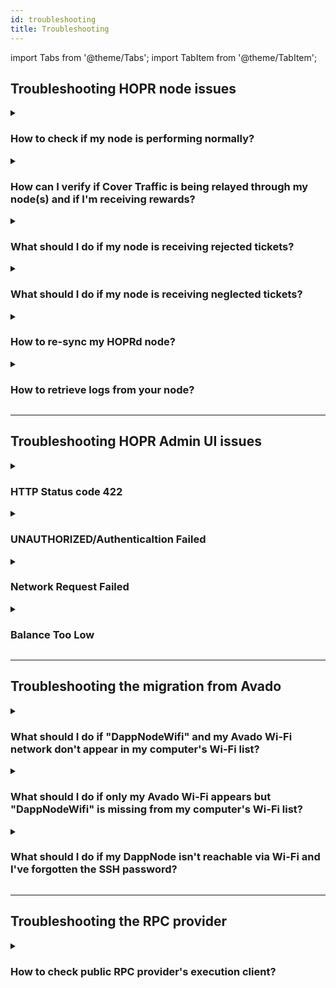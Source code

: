 ```yaml
---
id: troubleshooting
title: Troubleshooting
---
```


import Tabs from '@theme/Tabs';
import TabItem from '@theme/TabItem';

## Troubleshooting HOPR node issues

<details>
<summary> 
  
### How to check if my node is performing normally?  
</summary>

(**1**) Connect to your node via the [HOPR Admin UI](./node-management-admin-ui.md#access-the-hopr-admin-ui). If you encounter an error while trying to connect to your node, please refer to the [error codes](#troubleshooting-hopr-admin-ui-issues).

(**2**) Ensure you are using the latest versions of both **HOPRd** and the **HOPR Admin UI**. 

- You can check your current HOPRd node version on the "**INFO**" page under the "**Node**" section. To find the latest HOPRd version, visit [this link](./releases.md#hoprd-node-public-releases). 

- For the HOPR Admin UI version, check the bottom right corner of the interface. The most recent HOPR Admin UI version can be found [here](./releases.md#hopr-admin-ui-public-releases).

(**3**) On the "**INFO**" page, navigate to the "**Network**" section and ensure the "**Eligible**" status displays "**Yes**." If your node was recently created, it must be fully synced (**100%**) before it becomes eligible.

(**4**) In the "**INFO**" page, under the "**Network**" section, verify that the "**Sync process**" is at "**100%**."

(**5**) In the "**INFO**" page, check the "**Balances**" section and confirm that the "**xDai: Node**" balance is at least "**0.03 xDai**."

(**6**) In the "**INFO**" page, scroll to the "**Nodes on the network**" section and ensure the "**Announced**" node count exceeds **900** and the "**Connected**" node count is above **250**.

(**7**) On the "**TICKETS**" page, ensure that there are no "**Neglected**" or "**Rejected**" tickets.

(**8**) On the "**PEERS**" page, ensure that most of your peers have **100%** quality (assuming your node has been running for at least 1 hour).

For DAppNode users, if the peer quality is **below 100%**, follow these steps:

- Connect to your DAppNode and navigate to the [HOPR package Config tab](http://my.dappnode/packages/my/hopr.public.dappnode.eth/config).
   
- In the bottom-right corner, click "**SHOW ADVANCED EDITOR**".

- Check the values for "**HOPRD_HEARTBEAT_INTERVAL**" and ensure it is set to the default value of "**20**". Similarly, confirm that "**HOPRD_HEARTBEAT_THRESHOLD**" is set to its default value of "**60**".

(**9**) On the "**CHANNELS: IN**" page, review the "**Unredeemed**" column for each incoming payment channel. Ensure that the values do not exceed **20%** above the threshold (the default threshold for ticket redemption is **2.5 wxHOPR**). If you’ve set a custom threshold, make sure the unredeemed value remains within **20%** of your custom setting.

The redemption process works as follows: once the unredeemed value reaches **2.5 wxHOPR** (or your custom threshold), the system will automatically trigger a redemption in the next ticket distribution cycle. To ensure optimal performance, it’s recommended that unredeemed values stay within **20%** of the threshold to prevent delays in the redemption process.

(**10**) Visit [HOPR Network Dashboard](https://network.hoprnet.org/dashboard) and search for your node by entering your **Peer ID**. If your node appears, it indicates that it is reachable by network nodes.

(**11**) To ensure stable connectivity and eligibility for rewards, try pinging each Cover Traffic node individually. If you can successfully ping all of them, it indicates that you have a stable connection to the Cover Traffic nodes. Below are the current addresses of the Cover Traffic nodes:

#### Cover Traffic node 1 
```
PeerID: 12D3KooWQtu46V9N8qoMYsovhwc7NuoDveFFZ8fUpTmkp1HGBktf
Eth address: 0x5927c321Ca2a925d17EdCf9c58343E24337D18BA
```

#### Cover Traffic node 2
```
PeerID: 12D3KooWCd3LKkrxfYmnUk5D58wNBvwS3sEFdqzp8w3NASYTgrA4
Eth address: 0x0543aa9d1DAfA9Cc49bF87Ce5ea1E18277b3ae0f
```

#### Cover Traffic node 3 
```
PeerID: 12D3KooWGeKvur7uKKj1qN1tZk5kNvCvX3JJo2Gd2xMXABZvsETg
Eth address: 0x29D61dDbc682f272fc7F0DFb203938e211471826
```

#### Cover Traffic node 4 
```
PeerID: 12D3KooWFXwabMyeDh3MY2cznj4kb2GG3FHrv1dJsDv5zLNtwhKn
Eth address: 0x8Fd1766b4215944f2Eb21F03e6820Bc3c75d936c
```

#### Cover Traffic node 5 
```
PeerID: 12D3KooWDYfvNbHeNs8vB94rmFbZASrHoHAEUEFRZyRR4yqyJFMF
Eth address: 0x633382b748e34432dF1dBDFDd234833454B3D768
```

**Note:** If one of above mentioned steps doesn't meet requirements, please refer to the topics on this troubleshooting page. If you are still unable to find a solution, feel free to reach out to the Ambassadors via Telegram or Discord channels for further assistance.
</details>

<details>
<summary> 
  
### How can I verify if Cover Traffic is being relayed through my node(s) and if I'm receiving rewards?
</summary>

(**1**) Ensure your node is functioning correctly by following the steps outlined in the [troubleshooting guide](#how-to-check-if-my-node-is-performing-normally).
 
(**2**) Connect to your node via the [HOPR Admin UI](./node-management-admin-ui.md#access-the-hopr-admin-ui). If you encounter an error while trying to connect to your node, refer to the [error codes](#troubleshooting-hopr-admin-ui-issues).

(**3**) On the "**CHANNELS: IN**" page, ensure you have at least 5 incoming payment channels from the following Cover Traffic nodes:

```md
0x5927c321Ca2a925d17EdCf9c58343E24337D18BA
0x0543aa9d1DAfA9Cc49bF87Ce5ea1E18277b3ae0f
0x29D61dDbc682f272fc7F0DFb203938e211471826
0x8Fd1766b4215944f2Eb21F03e6820Bc3c75d936c
0x633382b748e34432dF1dBDFDd234833454B3D768
```

**(4)** Under the "**Unredeemed**" column, you should see an increasing number of unredeemed tickets. By default, once a channel accumulates **2.5 wxHOPR** in unredeemed tickets, it will automatically aggregate and redeem them. After a successful redemption, the funds will be sent to your Safe address.

If you notice that your node is not redeeming tickets or is consistently receiving rejected tickets, ensure the following settings are correctly configured:

Go to the "**CONFIGURATION**" page and check the "**Strategies**" section:

- Ensure the "**aggregation_threshold**" is set to **250**.
- Ensure the "**minimum_redeem_ticket_value**" is set to **2500000000000000000 HOPR**. We recommend keeping this value low to avoid losing larger amounts of earned HOPR tokens in case the node underperforms.

</details>

<details>
<summary> 
  
### What should I do if my node is receiving rejected tickets?
</summary>
If your node is receiving rejected tickets, several issues could be causing this, such as:

- Your node is not properly synced, which may indicate limitations with your RPC provider.
- There may be off-chain issues where the node deems tickets invalid and marks them as rejected.

Follow these steps to troubleshoot the issue:

(**1**) Connect to your node [via the HOPR Admin UI](./node-management-admin-ui.md#access-the-hopr-admin-ui).

(**2**) Navigate to the "**CHANNELS: IN**" page. Under the "**Unredeemed**" column, perform one of the following:

:::info  
We assume you haven't customized your node strategies, so the hardcoded minimum redeem ticket value is **30 wxHOPR**. If you’ve changed this, please refer to your customized **minimum_redeem_ticket_value**.  
:::

- (**a**) Check if there is a payment channel with **more than 34 - 35 wxHOPR** in unredeemed tokens. If so, close this specific payment channel to prevent receiving further rejected tickets.

- (**b**) If no payment channels have **more than 34 - 35 wxHOPR** in unredeemed tokens, close all incoming payment channels. Follow the guideline on how to do this [here](./interaction-with-node.md#close-incoming-channel). Please note that closing an incoming payment channel will result in the loss of unredeemed ticket value, which will be marked as neglected tickets because they were not redeemed.

(**3**) After completing either step **(a)** or **(b)** from **step 2**, go to the "**TICKETS**" page and monitor the "**Rejected value**." If the value continues to increase, take one of the following actions:

- (**a**) If you performed action **(a)** in **step 2**, close all incoming payment channels. Follow the guideline on how to do this [here](./interaction-with-node.md#close-incoming-channel). Please note that closing an incoming payment channel will result in the loss of unredeemed ticket value, which will be marked as neglected tickets because they were not redeemed. 

    If the "**Rejected value**" continues to increase after closing all channels, you will need to [re-sync your node](#how-to-re-sync-my-hoprd-node).

- (**b**) If you performed action **(b)** in **step 2**, proceed directly to [re-syncing your node](#how-to-re-sync-my-hoprd-node).

(**4**) If you continue receiving rejected tickets after re-syncing your node, please contact the HOPR Ambassadors via Telegram or Discord for further assistance.
</details>

<details>
<summary> 
  
### What should I do if my node is receiving neglected tickets? 
</summary>
There might be several causes on why your node received neglected tickets:

- Tickets are marked as neglected when you close an incoming payment channel with unredeemed value. Since the tickets were not redeemed during the closure, they will be labeled as neglected tickets. This typically occurs when your node experiences issues, such as rejected tickets. To prevent continuous loss of rewards, it’s important to address the underlying issue.

- When a payment channel is closed and the node's strategy value for "**minimum_redeem_ticket_value**" is set higher than the value of the channel’s individual tickets, those tickets will be marked as neglected. This happens because the ticket value does not meet the minimum threshold specified by the strategy. In this case, you need to customize your node strategies by following this [guide](./manage-node-strategies.md#create-and-apply-configuration-file-to-your-node).
</details>


<details>
<summary> 
  
### How to re-sync my HOPRd node?
</summary>

:::warning Note
During the re-sync process, **all tickets in your database will be removed**, including any unredeemed tickets. This step is necessary to ensure optimal node performance, but please be aware that **unredeemed tickets will be lost**.
:::

Please select platform to re-sync node:

<Tabs>
<TabItem value="docker_resync" label="Docker">

(**1**) **Stop your node**: follow this [guide](./node-operations.md#stop-your-hopr-node) to stop your HOPR node.

(**2**) **Backup your node**: ensure you back up your node before proceeding. Refer to this guide for detailed backup instructions follow this [guide](./backup-restore-update.md#backup-your-node-identity).

**(3)** **Delete the necessary files:** On your machine, navigate to the **.hoprd-db-dufour** folder and perform the following steps:

(**3.1**) Delete the **"tbf"** file.  

(**3.2**) Locate the **"db"** folder and remove **all** files inside it.

(**4**) **Start your node**: once the cleanup is done, start your node again by following this [guide](./node-operations.md#start-your-hopr-node).

(**5**) **Optional step**: If you want to use the [fast synchronization feature](fast-sync.md#what-is-fast-sync) during the re-sync process, follow the [fast-sync guide](fast-sync.md#preparing-for-fast-sync).

</TabItem>
<TabItem value="docker_compose_resync" label="Docker Compose">

(**1**) Navigate to the "**compose**" folder and stop the "**hoprd**" services by running the following command:

```md
COMPOSE_PROFILES=hoprd docker compose down
```

(**2**) **Backup your node**: ensure you back up your node before proceeding. Refer to this guide for detailed backup instructions follow this [guide](./backup-restore-update.md#backup-your-node-identity).

(**3**) Within the "**compose**" directory, go to "**hoprd_data**", then "**hoprd**", delete the "**tbf**" file. Then locate the "**db**" folder. Remove **all** files inside "**db**" folder.

(**4**) Return to the main "**compose**" folder and restart the "**hoprd**" services by running the following command:

```md
COMPOSE_PROFILES=hoprd docker compose up -d
```

(**5**) **Optional step**: If you want to use the [fast synchronization feature](fast-sync.md#what-is-fast-sync) during the re-sync process, follow the [fast-sync guide](fast-sync.md#preparing-for-fast-sync).

</TabItem>
<TabItem value="dappnode_resync" label="Dappnode">

(**1**) **Connect to your DAppNode dashboard**.

(**2**) **Backup your node identity**: Before proceeding with the re-sync process, ensure you back up your node identity by follwing this [guide](backup-restore-update.md#backup-your-node-identity).

(**3**) **Remove the volume for the HOPR package**: Go to the [Info tab](http://my.dappnode/packages/my/hopr.public.dappnode.eth/info). Under the "**All volumes**" section, locate the volume size and click the "**trash can**" icon to remove the package volume. This will delete the package storage, including all databases.

(**4**) **Restore your node identity**: Follow this guide to [restore your node identity](backup-restore-update.md#restore-your-node-identity).

(**5**) **Optional step**: If you want to use the [fast synchronization feature](fast-sync.md#what-is-fast-sync) during the re-sync process, follow the [fast-sync guide](fast-sync.md#preparing-for-fast-sync).

(**6**) **Verify the restore process**: Go to the [Logs tab](http://my.dappnode/packages/my/hopr.public.dappnode.eth/logs). In the logs, you should see syncing process lines, indicating the restore was successful and the re-sync process is underway. Wait for the node to fully sync to 100%.

Example log:

```md
2025-01-14T14:11:51.005595Z  INFO ThreadId(04) chain_indexer::block: Sync progress to last known head indexer="rpc" progress=97.97430830039525 block=38036660 head=38038341
```
</TabItem>
</Tabs>
</details>

<details>
<summary> 
  
### How to retrieve logs from your node?
</summary>

<Tabs>
<TabItem value="docker_resync" label="Docker">

(**1**) Connect to your machine and execute the command `docker ps`. This will provide you with a list of Docker containers you are currently running. Among them, locate the container with the label "**europe-west3-docker.pkg.dev/hoprassociation/docker-images/hoprd:stable**" and note the "**container ID**".

(**2**) Get the logs from the docker container using the following command: `docker logs -t <Your_Container_ID> >> <File_name.log>`. Replace "**\<Your_Container_ID\>**" with your docker container ID. Replace "**\<File_name.log\>**" with your container ID and "**\<File_name.log\>**" with your chosen file name. After executing the command, wait until it finishes writing the logs to the file.

Example:

```md
docker logs -t 4951b2990936 >> logs_from_hopr_node.log
```
</TabItem>
<TabItem value="dappnode_resync" label="Dappnode">

(**1**) Connect to your Dappnode dashboard.

(**2**) Go to the [HOPR package logs page](http://my.dappnode/packages/my/hopr.public.dappnode.eth/logs).

(**3**) On the right side, click the "**Download all**" button to download HOPR node logs.

</TabItem>
</Tabs>
</details>

---

## Troubleshooting HOPR Admin UI issues

<details>
<summary>

### HTTP Status code 422
</summary>

**Error description**: Your RPC provider is either unavailable or malfunctioning. Please switch to a functional RPC provider. If you are using a local RPC provider, please troubleshoot the issue.

**Error message**:

```md
Error fetching: {"name":"APIError","status":422,"statusText":"Unprocessable Entity","description":"HTTP Status code 422"}
```
</details>

<details>
<summary>

### UNAUTHORIZED/Authenticaltion Failed
</summary>

**Error description**: If you provided incorrect security token.

**Error message**:

```md
ERROR
Unable to connect.
Error fetching: {"status":"UNAUTHORIZED","error":"authentication failed"}
```
</details>

<details>
<summary>

### Network Request Failed
</summary>

**Error description**: If HOPR Admin can't connect to your node, please check if the provided API endpoint is correct, or if your node is working.

**Error message**:

```md
ERROR
Unable to connect.
Unknown error: "Network request failed"
```
</details>

<details>
<summary>

### Balance Too Low
</summary>

**Error description**: When your node has just been created, it will not be funded. You can't connect to the unfunded node.

**Error message**:

```md
ERROR
Unable to connect.
Your xDai balance seems to low to operate the node.
Please top up your node.
Address: 0xa6512ad...657730b0313
```
</details>

---

## Troubleshooting the migration from Avado

<details>
<summary>

### What should I do if "DappNodeWifi" and my Avado Wi-Fi network don't appear in my computer's Wi-Fi list?
</summary>

Please select connection method to your Avado device:

<Tabs>
<TabItem value="migration_method_ssh" label="Connect using SSH">

#### 1. Find your Avado internal IP address

(**1**) To locate the internal IP address of your Avado device, first connect to your router. Please follow only the specific step outlined in [this guide](./port-forwarding.md#2-find-your-routers-gateway-ip-address) to identify your router's gateway IP address.

(**2**) Log in to your router by entering the router's gateway IP address into your browser's address bar. Since router interfaces vary, search for sections labeled "**DHCP Clients**," "**Connected Devices**," or "**Connected Clients**." Within this section, look for the client named "**dappnode**" to find its associated IP address.

#### 2. Connect to your Avado device

(**1**) Connect to your Avado device by entering the following command into your terminal/windows powershell:

```md
ssh dappnode@<avado_internal_ip_address>
```

Please replace "**\<avado_internal_ip_address>**" with your Avado internal IP address.

Example:

```md
ssh dappnode@192.168.5.68
```

(**2**) If this is your first time connecting via SSH, you'll be prompted to confirm the connection to your node. Type **yes** and press enter. Next, you'll be asked to enter a password; the default password is `dappnode.s0`.

**Important**: On Linux systems, the password entry will not display characters as you type. Ensure you enter the password correctly before pressing enter.

#### 3. Finalise migration process

(**1**) Once you've logged in, install "**kbd**" package:

```md
sudo apt-get install -y kbd
```

(**2**) Install the prerequisites using the following command:

```md
sudo wget -O - https://prerequisites.dappnode.io | sudo bash
```

(**3**) Install the dappnode package using the following command:

```md
sudo wget -O - https://installer.dappnode.io | sudo bash
```

(**4**) Once the installation is complete, please restart your Avado device by executing the following command:

```md
sudo reboot
```

(**5**) Please wait 5 minutes, then check if "**DappNodeWifi**" appears in your computer's Wi-Fi list. The default Wi-Fi password for DappNode is `dappnode`.
</TabItem>
<TabItem value="migration_method_external" label="Connect using external monitor and keyboard">

#### 1. Prerequisites for connection to your Avado device

Make sure you have:

- An external monitor & HDMI cable.
- External keyboard.

#### 2. Connect to your Avado device

(**1**) Connect your monitor to your Avado device using an HDMI cable.

(**2**) Connect an external keyboard to your Avado device.

(**3**) Connect an Ethernet cable to your Avado device.

(**4**) Power on your monitor and Avado device, and wait for the login screen to appear. Log in using the following default credentials:

```bash
Username: dappnode
Password: dappnode.s0
```

**Important**: On Linux systems, the password entry will not display characters as you type. Ensure you enter the password correctly before pressing enter.

#### 3. Finalise migration process

(**1**) Once you've logged in, install "**kbd**" package:

```md
sudo apt-get install -y kbd
```

(**2**) Install the prerequisites using the following command:

```md
sudo wget -O - https://prerequisites.dappnode.io | sudo bash
```

(**3**) Install the dappnode package using the following command:

```md
sudo wget -O - https://installer.dappnode.io | sudo bash
```

(**4**) Once the installation is complete, please restart your Avado device by executing the following command:

```md
sudo reboot
```

(**5**) Please wait 5 minutes, then check if "**DappNodeWifi**" appears in your computer's Wi-Fi list. The default Wi-Fi password for DappNode is `dappnode`.

</TabItem>
</Tabs>

</details>

<details>
<summary>

### What should I do if only my Avado Wi-Fi appears but "DappNodeWifi" is missing from my computer's Wi-Fi list?
</summary>

If the Avado Wi-Fi appears on your computer's Wi-Fi list, it suggests a problem with the USB's boot settings, as the device did not attempt to initiate the installation process. Please select connection method to your Avado device:

<Tabs>
<TabItem value="migration_method_ssh_avado" label="Connect using SSH">

#### 1. Prerequisites for connection to your Avado device

Make sure you have:

- Physical access to your Avado device
- Micro Phillips head screwdriver
- A bootable USB stick with Dappnode software

#### 2. Avado disassembly guide: accessing the internal battery

(**1**) Remove the power cable and any other cables from your Avado device.

(**2**) Detach the bottom panel of your Avado using a micro Phillips screwdriver.

(**3**) Carefully release the RAM module by gently pushing the two clips outward. The module will pop up slightly. Remove the angled module to expose the circular battery located beneath it.

(**4**) Remove the battery and wait **10 minutes**.

(**5**) Reinsert the battery and the RAM module into the device, then secure the bottom panel by replacing and tightening the screws.

(**5**) Re-attach the power supply and ethernet cable.

#### 3. Finalise migration process

(**1**) Power on the Avado device for **2 minutes**.

(**2**) Turn off Avado device.

(**3**) Insert the **bootable USB stick containing the Dappnode software** and power the device back on.

(**4**) Leave the device running for **15 minutes**, then turn it off.

(**5**) Remove the USB stick and power on the device again.

(**6**) Wait for **5 minutes** and check if "**DappNodeWifi**" has appeared in your computer's wifi list. The default Wi-Fi password for DappNode is `dappnode`.
</TabItem>
<TabItem value="migration_method_external_avado" label="Connect using external monitor and keyboard">

#### 1. Prerequisites for connection to your Avado device

Make sure you have:

- An external monitor & HDMI cable.
- External keyboard.
- A bootable USB stick with Dappnode software

#### 2. Connect to your Avado device

(**1**) Connect your monitor to your Avado device using an HDMI cable.

(**2**) Connect an external keyboard to your Avado device.

(**3**) Connect an Ethernet cable to your Avado device.

(**4**) Attach the **bootable USB stick containing the Dappnode software** to any Avado USB port.

#### 3. Finalise migration process

(**1**) Power on your monitor and Avado device and start pressing the "**Esc**" key until you enter the "**BIOS**". This should be visible on the monitor you have connected.

(**2**) Use the arrow keys to navigate to the "**Boot**" tab.

(**3**) Under "**Boot Option Priorities**", select "**Boot Option #**" and then change it to your attached USB.

(**4**) Now, using your arrow keys, navigate to the "**Save & Exit**" tab and save your settings.

(**5**) Your device should now restart and begin booting from your attached bootable USB stick with Dappnode software. You can now resume the [initial installation method](./ac-migration-from-legacy.md#3-finalise-migration-process) but now starting directly from the **3rd step**.
</TabItem>
</Tabs>
</details>

<details>
<summary>

### What should I do if my DappNode isn't reachable via Wi-Fi and I've forgotten the SSH password?
</summary>

If you've forgotten the SSH password and cannot access your DappNode, you will need to physically connect to the device and perform a reinstall of the DappNode software.

#### 1. Prerequisites for connection to your Avado device

Make sure you have:

- An external monitor & HDMI cable.
- External keyboard.
- A bootable USB stick with Dappnode software

#### 2. Connect to your Avado device

(**1**) Connect your monitor to your Avado device using an HDMI cable.

(**2**) Connect an external keyboard to your Avado device.

(**3**) Connect an Ethernet cable to your Avado device.

(**4**) Attach the **bootable USB stick containing the Dappnode software** to any Avado USB port.

#### 3. Finalise migration process

(**1**) Power on your monitor and Avado device and start pressing the "**Esc**" key until you enter the "**BIOS**". This should be visible on the monitor you have connected.

(**2**) Use the arrow keys to navigate to the "**Boot**" tab.

(**3**) Under "**Boot Option Priorities**", select "**Boot Option #**" and then change it to your attached USB.

(**4**) Now, using your arrow keys, navigate to the "**Save & Exit**" tab and save your settings.

(**5**) Your device should now restart and begin booting from your attached bootable USB stick with Dappnode software. You can now resume the [initial installation method](./ac-migration-from-legacy.md#3-finalise-migration-process) but now starting directly from the **3rd step**.
</details>

---

## Troubleshooting the RPC provider

<details>
<summary> 

### How to check public RPC provider's execution client?
</summary>
To ensure your RPC provider uses the Nethermind execution client:

(**1**) Visit [Etherflow](https://etherflow.quiknode.io) and enter your RPC endpoint.

(**2**) Select **web3_clientVersion** and send the request.

(**3**) Verify that the response indicates the use of the Nethermind execution client.
</details>